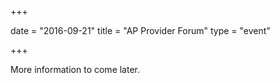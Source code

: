 +++

date = "2016-09-21"
title = "AP Provider Forum"
type = "event"

+++

More information to come later.
